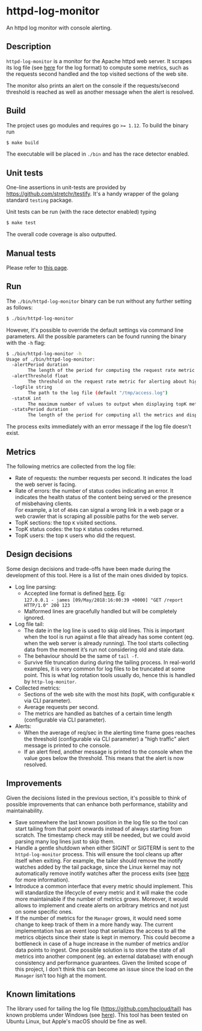 # httpd-log-monitor
An httpd log monitor with console alerting.

## Description
`httpd-log-monitor` is a monitor for the Apache httpd web server. It scrapes its log file (see
[here](https://www.w3.org/Daemon/User/Config/Logging.html#common-logfile-format) for the log format)
to compute some metrics, such as the requests second handled and the top visited sections of the web
site.

The monitor also prints an alert on the console if the requests/second threshold is reached as
well as another message when the alert is resolved.

## Build
The project uses go modules and requires go `>= 1.12`. To build the binary run
```bash
$ make build
```

The executable will be placed in `./bin` and has the race detector enabled.

## Unit tests
One-line assertions in unit-tests are provided by https://github.com/stretchr/testify. It's a handy
wrapper of the golang standard `testing` package.

Unit tests can be run (with the race detector enabled) typing 
```bash
$ make test
```

The overall code coverage is also outputted.

## Manual tests
Please refer to [this page](./loadgen/).

## Run
The `./bin/httpd-log-monitor` binary can be run without any further setting as follows:
```bash
$ ./bin/httpd-log-monitor
```

However, it's possible to override the default settings via command line parameters.
All the possible parameters can be found running the binary with the `-h` flag:
```bash
$ ./bin/httpd-log-monitor -h
Usage of ./bin/httpd-log-monitor:
  -alertPeriod duration
    	The length of the period for computing the request rate metric used for alerting about high traffic conditions (default 2m0s)
  -alertThreshold float
    	The threshold on the request rate metric for alerting about high traffic conditions (default 10)
  -logFile string
    	The path to the log file (default "/tmp/access.log")
  -statsK int
    	The maximum number of values to output when displaying topK metrics (eg. sections) (default 5)
  -statsPeriod duration
    	The length of the period for computing all the metrics and displaying them on the console (default 10s)
```

The process exits immediately with an error message if the log file doesn't exist.

## Metrics
The following metrics are collected from the log file:
* Rate of requests: the number requests per second. It indicates the load the web server is facing.
* Rate of errors: the number of status codes indicating an error. It indicates the health status of
the content being served or the presence of misbehaving clients.<br>
For example, a lot of `404`s can signal a wrong link in a web page or a web crawler that is scraping
all possible paths for the web server.
* TopK sections: the top `K` visited sections.
* TopK status codes: the top `K` status codes returned.
* TopK users: the top `K` users who did the request.

## Design decisions
Some design decisions and trade-offs have been made during the development of this tool.
Here is a list of the main ones divided by topics.

* Log line parsing:
    * Accepted line format is defined [here](https://www.w3.org/Daemon/User/Config/Logging.html#common-logfile-format).
    Eg:<br>
    `127.0.0.1 - james [09/May/2018:16:00:39 +0000] "GET /report HTTP/1.0" 200 123`
    * Malformed lines are gracefully handled but will be completely ignored.
* Log file tail:
    * The date in the log line is used to skip old lines. This is important when the tool is run against
    a file that already has some content (eg. when the web server is already running). The tool starts
    collecting data from the moment it’s run not considering old and stale data.
    * The behaviour should be the same of `tail -f`.
    * Survive file truncation during during the tailing process. In real-world examples, it is very
    common for log files to be truncated at some point. This is what log rotation tools usually do,
    hence this is handled by `http-log-monitor`.
* Collected metrics:
    * Sections of the web site with the most hits (topK, with configurable `K` via CLI parameter).
    * Average requests per second.
    * The metrics are handled as batches of a certain time length (configurable via CLI parameter).
* Alerts:
    * When the average of req/sec in the alerting time frame goes reaches the threshold (configurable
    via CLI parameter) a "high traffic" alert message is printed to che console.
    * If an alert fired, another message is printed to the console when the value goes below the
    threshold. This means that the alert is now resolved.


## Improvements
Given the decisions listed in the previous section, it's possible to think of possible improvements
that can enhance both performance, stability and maintainability.

* Save somewhere the last known position in the log file so the tool can start tailing from that point
onwards instead of always starting from scratch. The timestamp check may still be needed, but we could
avoid parsing many log lines just to skip them.
* Handle a gentle shutdown when either SIGINT or SIGTERM is sent to the `httpd-log-monitor` process.
This will ensure the tool cleans up after itself when exiting. For example, the tailer should remove
the inotify watches added by the tail package, since the Linux kernel may not automatically remove
inotify watches after the process exits (see [here](https://godoc.org/github.com/hpcloud/tail#Tail.Cleanup)
for more information).
* Introduce a common interface that every metric should implement. This will standardize the lifecycle
of every metric and it will make the code more maintainable if the number of metrics grows. Moreover,
it would allows to implement and create alerts on arbitrary metrics and not just on some specific ones.
* If the number of metrics for the `Manager` grows, it would need some change to keep track of them
in a more handy way. The current implementation has an event loop that serializes the access to all
the metrics objects since their state is kept in memory. This could become a bottleneck in case of
a huge increase in the number of metrics and/or data points to ingest. One possible solution is to
store the state of all metrics into another component (eg. an external database) with enough consistency
and performance guarantees. Given the limited scope of this project, I don't think this can become an
issue since the load on the `Manager` isn't too high at the moment.

## Known limitations
The library used for tailing the log file (https://github.com/hpcloud/tail) has known problems under
Windows (see [here](https://github.com/hpcloud/tail/labels/Windows)).
This tool has been tested on Ubuntu Linux, but Apple's macOS should be fine as well.
